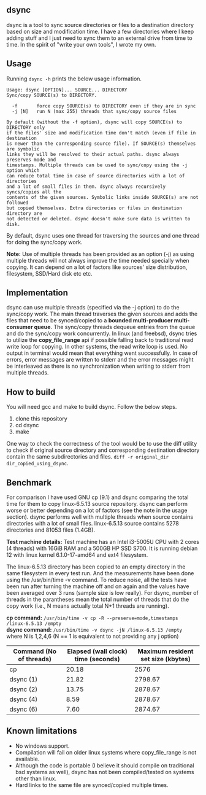 ## dsync
dsync is a tool to sync source directories or files to a destination directory
based on size and modification time. I have a few directories where I keep adding
stuff and I just need to sync them to an external drive from time to time. In the
spirit of "write your own tools", I wrote my own.

## Usage
Running `dsync -h` prints the below usage information.
```
Usage: dsync [OPTION]... SOURCE... DIRECTORY
Sync/copy SOURCE(s) to DIRECTORY.

  -f       force copy SOURCE(s) to DIRECTORY even if they are in sync
  -j [N]   run N (max 255) threads that sync/copy source files

By default (without the -f option), dsync will copy SOURCE(s) to DIRECTORY only
if the files' size and modification time don't match (even if file in destination
is newer than the corresponding source file). If SOURCE(s) themselves are symbolic
links they will be resolved to their actual paths. dsync always preserves mode and
timestamps. Multiple threads can be used to sync/copy using the -j option which
can reduce total time in case of source directories with a lot of directories
and a lot of small files in them. dsync always recursively syncs/copies all the
contents of the given sources. Symbolic links inside SOURCE(s) are not followed
but copied themselves. Extra directories or files in destination directory are
not detected or deleted. dsync doesn't make sure data is written to disk.
```
By default, dsync uses one thread for traversing the sources and one thread
for doing the sync/copy work.

**Note:** Use of multiple threads has been provided as an option (-j) as using
multiple threads will not always improve the time needed specially when copying.
It can depend on a lot of factors like sources' size distribution, filesystem,
SSD/Hard disk etc etc.

## Implementation
dsync can use multiple threads (specified via the -j option) to do the sync/copy
work. The main thread traverses the given sources and adds the files that need
to be synced/copied to a **bounded multi-producer multi-consumer queue**. The
sync/copy threads dequeue entries from the queue and do the sync/copy work concurrently.
In linux (and freebsd), dsync tries to utilize the **copy_file_range** api if possible
falling back to traditional read write loop for copying. In other systems, the
read write loop is used. No output in terminal would mean that everything went
successfully. In case of errors, error messages are written to stderr and the error
messages might be interleaved as there is no synchronization when writing to stderr
from multiple threads.

## How to build
You will need gcc and make to build dsync. Follow the below steps.
1. clone this repository
2. cd dsync
3. make

One way to check the correctness of the tool would be to use the diff utility to
check if original source directory and corresponding destination directory contain
the same subdirectories and files. `diff -r original_dir dir_copied_using_dsync`.

## Benchmark
For comparison I have used GNU cp (9.1) and dsync comparing the total time for
them to copy linux-6.5.13 source repository. dsync can perform worse or better
depending on a lot of factors (see the note in the usage section). dsync performs
well with multiple threads when source contains directories with a lot of small
files. linux-6.5.13 source contains 5278 directories and 81053 files (1.4GB).

**Test machine details:** Test machine has an Intel i3-5005U CPU with 2 cores (4 threads)
with 16GiB RAM and a 500GB HP SSD S700. It is running debian 12 with linux kernel
6.1.0-17-amd64 and ext4 filesystem.

The linux-6.5.13 directory has been copied to an empty directory in the same
filesystem in every test run. And the measurements have been done using the
/usr/bin/time -v command. To reduce noise, all the tests have been run after
turning the machine off and on again and the values have been averaged over 3
runs (sample size is low really). For dsync, number of threads in the parantheses
mean the total number of threads that do the copy work (i.e., N means actually
total N+1 threads are running).

**cp command:**    `/usr/bin/time -v cp -R --preserve=mode,timestamps /linux-6.5.13 /empty`<br />
**dsync command:** `/usr/bin/time -v dsync -jN /linux-6.5.13 /empty`<br />
where N is 1,2,4,6 (N == 1 is equivalent to not providing any j option)

| Command (No of threads) | Elapsed (wall clock) time (seconds) | Maximum resident set size (kbytes) |
|-|-|-|
| cp | 20.18 | 2576 |
| dsync (1) | 21.82 | 2798.67 |
| dsync (2) | 13.75 | 2878.67 |
| dsync (4) | 8.59 | 2878.67 |
| dsync (6) | 7.60 | 2874.67 |

## Known limitations
* No windows support.
* Compilation will fail on older linux systems where copy_file_range is not available.
* Although the code is portable (I believe it should compile on traditional
bsd systems as well), dsync has not been compiled/tested on systems other than linux.
* Hard links to the same file are synced/copied multiple times.
